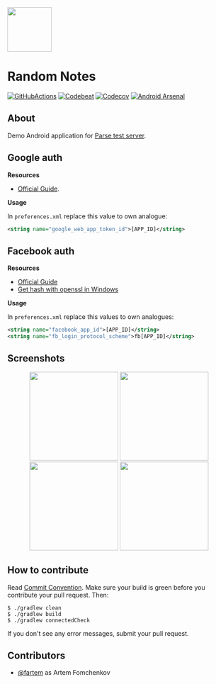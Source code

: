 <img src="media/logo/ic_app.png" height="100px" />

# Random Notes

[![GitHubActions](https://github.com/fartem/parse-android-test-app/workflows/Build/badge.svg)](https://github.com/fartem/parse-android-test-app/actions?query=workflow%3ABuild)
[![Codebeat](https://codebeat.co/badges/674dcb3e-246b-4790-9a63-32f1c1c28371)](https://codebeat.co/projects/github-com-fartem-parse-android-test-app-master)
[![Codecov](https://codecov.io/gh/fartem/parse-android-test-app/branch/master/graph/badge.svg)](https://codecov.io/gh/fartem/parse-android-test-app)
[![Android Arsenal](https://img.shields.io/badge/Android%20Arsenal-Android%20Parse%20Server%20Client-brightgreen.svg?style=flat)](https://android-arsenal.com/details/3/7906)

## About

Demo Android application for [Parse test server](https://github.com/fartem/parse-test-server).

## Google auth

__Resources__

* [Official Guide](https://developers.google.com/identity/sign-in/android/start-integrating).

__Usage__

In `preferences.xml` replace this value to own analogue:

```xml
<string name="google_web_app_token_id">[APP_ID]</string>
```

## Facebook auth

__Resources__

* [Official Guide](https://developers.facebook.com/docs/facebook-login/android)
* [Get hash with openssl in Windows](https://github.com/magus/react-native-facebook-login/issues/297#issuecomment-433816732)

__Usage__

In `preferences.xml` replace this values to own analogues:

```xml
<string name="facebook_app_id">[APP_ID]</string>
<string name="fb_login_protocol_scheme">fb[APP_ID]</string>
```

## Screenshots

<p align="center">
  <img src="media/screenshots/screenshot_01.png" width="200" />
  <img src="media/screenshots/screenshot_02.png" width="200" />
  <img src="media/screenshots/screenshot_03.png" width="200" />
  <img src="media/screenshots/screenshot_04.png" width="200" />
</p>

## How to contribute

Read [Commit Convention](https://github.com/fartem/repository-rules/blob/master/commit-convention/COMMIT_CONVENTION.md). Make sure your build is green before you contribute your pull request. Then:

```shell
$ ./gradlew clean
$ ./gradlew build
$ ./gradlew connectedCheck
```

If you don't see any error messages, submit your pull request.

## Contributors

* [@fartem](https://github.com/fartem) as Artem Fomchenkov
